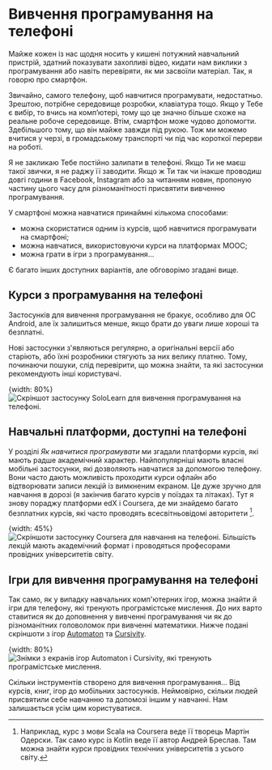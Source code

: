# Вивчення програмування на телефоні <!-- у цьому розділі практично дослівно копіюються куски тексту з файлу 502. так треба? (w tym rozdziale są prawie dosłowne fragmenty z pliku 502. czy tak ma być?) -->

Майже кожен із нас щодня носить у кишені потужний навчальний пристрій, здатний показувати захопливі відео, кидати нам виклики з програмування або навіть перевіряти, як ми засвоїли матеріал. Так, я говорю про смартфон.

Звичайно, самого телефону, щоб навчитися програмувати, недостатньо. Зрештою, потрібне середовище розробки, клавіатура тощо. Якщо у Тебе є вибір, то вчись на комп’ютері, тому що це значно більше схоже на реальне робоче середовище. Втім, смартфон може чудово допомогти. Здебільшого тому, що він майже завжди під рукою. Тож ми можемо вчитися у черзі, в громадському транспорті чи під час короткої перерви на роботі.

Я не закликаю Тебе постійно залипати в телефоні. Якщо Ти не маєш такої звички, я не раджу її заводити. Якщо ж Ти так чи інакше проводиш довгі години в Facebook, Instagram або за читанням новин, пропоную частину цього часу для різноманітності присвятити вивченню програмування.

У смартфоні можна навчатися принаймні кількома способами:

- можна скористатися одним із курсів, щоб навчитися програмувати на смартфоні;
- можна навчатися, використовуючи курси на платформах MOOC;
- можна грати в ігри з програмування...

Є багато інших доступних варіантів, але обговорімо згадані вище.

## Курси з програмування на телефоні

Застосунків для вивчення програмування не бракує, особливо для ОС Android, але їх залишиться менше, якщо брати до уваги лише хороші та безплатні.

Нові застосунки з'являються регулярно, а оригінальні версії або старіють, або їхні розробники стягують за них велику платню. Тому, починаючи пошуки, слід перевірити, що можна знайти, та які застосунки рекомендують інші користувачі.

{width: 80%}
![Скріншот застосунку SoloLearn для вивчення програмування на телефоні.](SoloLearn.jpg)

## Навчальні платформи, доступні на телефоні

У розділі *Як навчитися програмувати* ми згадали платформи курсів, які мають радше академічний характер. Найпопулярніші мають власні мобільні застосунки, які дозволяють навчатися за допомогою телефону. Вони часто дають можливість проходити курси офлайн або відтворювати записи лекцій із вимкненим екраном. Це дуже зручно для навчання в дорозі (я закінчив багато курсів у поїздах та літаках). Тут я знову пораджу платформи edX і Coursera, де ми знайдемо багато безплатних курсів, які часто проводять всесвітньовідомі авторитети [^504_1].

{width: 45%}
![Скріншоти застосунку Coursera для навчання на телефоні. Більшість лекцій мають академічний формат і проводяться професорами провідних університетів світу.](Coursera.jpg)

## Ігри для вивчення програмування на телефоні

Так само, як у випадку навчальних комп'ютерних ігор, можна знайти й ігри для телефону, які тренують програмістське мислення. До них варто ставитися як до доповнення у вивченні програмування чи як до різноманітних головоломок при вивченні математики. Нижче подані скріншоти з ігор [Automaton](https://play.google.com/store/apps/details?id=com.JeremyFriesen.AutomationInc) та [Cursivity](https://play.google.com/store/apps/details?id=com.saadawigames.cursivity).

{width: 80%}
![Знімки з екранів ігор Automaton і Cursivity, які тренують програмістське мислення.](AutomatonCursivity.jpg)

Скільки інструментів створено для вивчення програмування... Від курсів, книг, ігор до мобільних застосунків. Неймовірно, скільки людей присвятили себе навчанню та допомозі іншим у навчанні. Нам залишається усім цим користуватися.

[^504_1]: Наприклад, курс з мови Scala на Coursera веде її творець Мартін Одерски. Так само курс із Kotlin веде її автор Андрей Бреслав. Там можна знайти курси провідних технічних університетів з усього світу.



